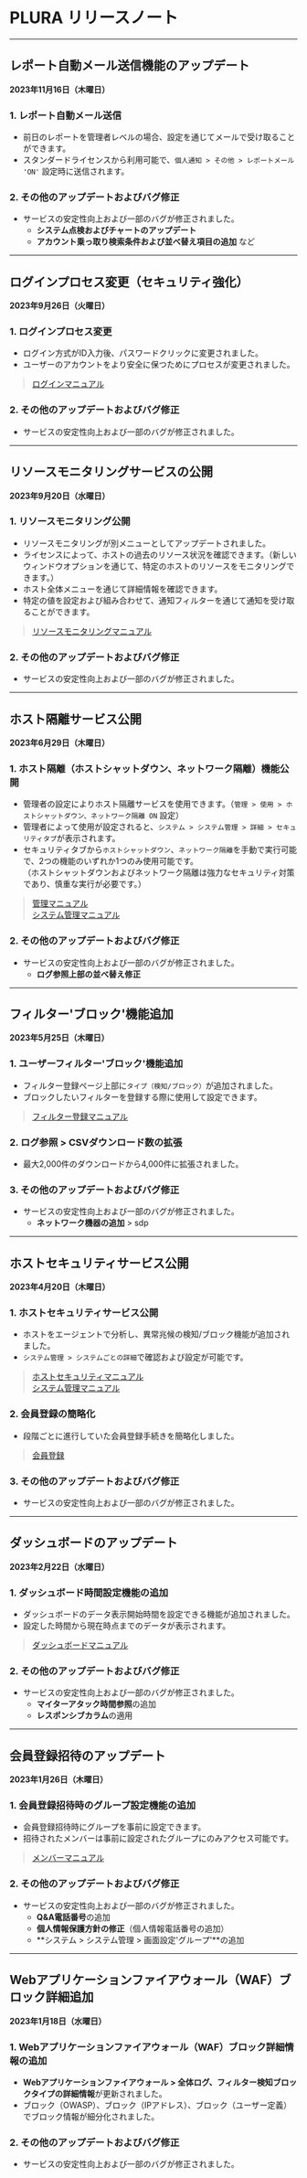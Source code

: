 # PLURA リリースノート

---

## レポート自動メール送信機能のアップデート

**2023年11月16日（木曜日）**

### 1. レポート自動メール送信

- 前日のレポートを管理者レベルの場合、設定を通じてメールで受け取ることができます。
- スタンダードライセンスから利用可能で、`個人通知 > その他 > レポートメール 'ON'` 設定時に送信されます。

### 2. その他のアップデートおよびバグ修正

- サービスの安定性向上および一部のバグが修正されました。
  * **システム点検およびチャートのアップデート**
  * **アカウント乗っ取り検索条件および並べ替え項目の追加** など

---

## ログインプロセス変更（セキュリティ強化）

**2023年9月26日（火曜日）**

### 1. ログインプロセス変更

- ログイン方式がID入力後、パスワードクリックに変更されました。
- ユーザーのアカウントをより安全に保つためにプロセスが変更されました。

> [ログインマニュアル](https://docs.plura.io/ja/login)

### 2. その他のアップデートおよびバグ修正

- サービスの安定性向上および一部のバグが修正されました。

---

## リソースモニタリングサービスの公開

**2023年9月20日（水曜日）**

### 1. リソースモニタリング公開

- リソースモニタリングが別メニューとしてアップデートされました。
- ライセンスによって、ホストの過去のリソース状況を確認できます。（新しいウィンドウオプションを通じて、特定のホストのリソースをモニタリングできます。）
- ホスト全体メニューを通じて詳細情報を確認できます。
- 特定の値を設定および組み合わせて、通知フィルターを通じて通知を受け取ることができます。

> [リソースモニタリングマニュアル](https://docs.plura.io/ja/fn/comm/resmon/host)

### 2. その他のアップデートおよびバグ修正

- サービスの安定性向上および一部のバグが修正されました。

---

## ホスト隔離サービス公開

**2023年6月29日（木曜日）**

### 1. ホスト隔離（ホストシャットダウン、ネットワーク隔離）機能公開

- 管理者の設定によりホスト隔離サービスを使用できます。（`管理 > 使用 > ホストシャットダウン、ネットワーク隔離 ON` 設定）
- 管理者によって使用が設定されると、`システム > システム管理 > 詳細 > セキュリティタブ`が表示されます。
- セキュリティタブから`ホストシャットダウン`、`ネットワーク隔離`を手動で実行可能で、2つの機能のいずれか1つのみ使用可能です。  
  （ホストシャットダウンおよびネットワーク隔離は強力なセキュリティ対策であり、慎重な実行が必要です。）

> [管理マニュアル](https://docs.plura.io/ja/fn/comm/mgmt/use)  
> [システム管理マニュアル](https://docs.plura.io/ja/fn/comm/system/mgmt)

### 2. その他のアップデートおよびバグ修正

- サービスの安定性向上および一部のバグが修正されました。
  * **ログ参照上部の並べ替え修正**

---

## フィルター'ブロック'機能追加

**2023年5月25日（木曜日）**

### 1. ユーザーフィルター'ブロック'機能追加

- フィルター登録ページ上部に`タイプ（検知/ブロック）`が追加されました。
- ブロックしたいフィルターを登録する際に使用して設定できます。

> [フィルター登録マニュアル](https://docs.plura.io/ja/fn/comm/newfilter/edr)

### 2. ログ参照 > CSVダウンロード数の拡張

- 最大2,000件のダウンロードから4,000件に拡張されました。

### 3. その他のアップデートおよびバグ修正

- サービスの安定性向上および一部のバグが修正されました。
  * **ネットワーク機器の追加** > sdp

---

## ホストセキュリティサービス公開

**2023年4月20日（木曜日）**

### 1. ホストセキュリティサービス公開

- ホストをエージェントで分析し、異常兆候の検知/ブロック機能が追加されました。
- `システム管理 > システムごとの詳細`で確認および設定が可能です。

> [ホストセキュリティマニュアル](https://docs.plura.io/ja/fn/comm/newfilter/edr)  
> [システム管理マニュアル](https://docs.plura.io/ja/fn/comm/system/mgmt)

### 2. 会員登録の簡略化

- 段階ごとに進行していた会員登録手続きを簡略化しました。

> [会員登録](https://docs.plura.io/ja/signup)

### 3. その他のアップデートおよびバグ修正

- サービスの安定性向上および一部のバグが修正されました。

---

## ダッシュボードのアップデート

**2023年2月22日（水曜日）**

### 1. ダッシュボード時間設定機能の追加

- ダッシュボードのデータ表示開始時間を設定できる機能が追加されました。
- 設定した時間から現在時点までのデータが表示されます。

> [ダッシュボードマニュアル](https://docs.plura.io/ja/fn/comm/dashboard)

### 2. その他のアップデートおよびバグ修正

- サービスの安定性向上および一部のバグが修正されました。
  * **マイターアタック時間参照**の追加
  * **レスポンシブカラム**の適用

---

## 会員登録招待のアップデート

**2023年1月26日（木曜日）**

### 1. 会員登録招待時のグループ設定機能の追加

- 会員登録招待時にグループを事前に設定できます。
- 招待されたメンバーは事前に設定されたグループにのみアクセス可能です。

> [メンバーマニュアル](https://docs.plura.io/ja/fn/comm/mgmt/member)

### 2. その他のアップデートおよびバグ修正

- サービスの安定性向上および一部のバグが修正されました。
  * **Q&A電話番号**の追加
  * **個人情報保護方針の修正**（個人情報電話番号の追加）
  * **システム > システム管理 > 画面設定'グループ'**の追加

---

## Webアプリケーションファイアウォール（WAF）ブロック詳細追加

**2023年1月18日（水曜日）**

### 1. Webアプリケーションファイアウォール（WAF）ブロック詳細情報の追加

- **Webアプリケーションファイアウォール > 全体ログ、フィルター検知ブロックタイプの詳細情報**が更新されました。
- ブロック（OWASP）、ブロック（IPアドレス）、ブロック（ユーザー定義）でブロック情報が細分化されました。

### 2. その他のアップデートおよびバグ修正

- サービスの安定性向上および一部のバグが修正されました。
